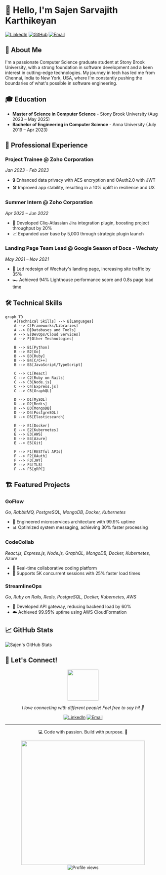# 👋 Hello, I'm Sajen Sarvajith Karthikeyan

[![LinkedIn](https://img.shields.io/badge/LinkedIn-Connect-blue?style=for-the-badge&logo=linkedin)](https://linkedin.com/in/sajen-k)
[![GitHub](https://img.shields.io/badge/GitHub-Follow-181717?style=for-the-badge&logo=github)](https://github.com/sajen-k)
[![Email](https://img.shields.io/badge/Email-Contact-red?style=for-the-badge&logo=gmail)](mailto:sajensarvajith.karthikeyan@stonybrook.edu)

## 🚀 About Me

I'm a passionate Computer Science graduate student at Stony Brook University, with a strong foundation in software development and a keen interest in cutting-edge technologies. My journey in tech has led me from Chennai, India to New York, USA, where I'm constantly pushing the boundaries of what's possible in software engineering.

## 🎓 Education

- **Master of Science in Computer Science** - Stony Brook University (Aug 2023 – May 2025)
- **Bachelor of Engineering in Computer Science** - Anna University (July 2019 – Apr 2023)

## 💼 Professional Experience

### Project Trainee @ Zoho Corporation
*Jan 2023 – Feb 2023*
- 🔒 Enhanced data privacy with AES encryption and OAuth2.0 with JWT
- 🛠️ Improved app stability, resulting in a 10% uplift in resilience and UX

### Summer Intern @ Zoho Corporation
*Apr 2022 – Jun 2022*
- 🚀 Developed Cliq-Atlassian Jira integration plugin, boosting project throughput by 20%
- 📈 Expanded user base by 5,000 through strategic plugin launch

### Landing Page Team Lead @ Google Season of Docs - Wechaty
*May 2021 – Nov 2021*
- 🎨 Led redesign of Wechaty's landing page, increasing site traffic by 35%
- 🏎️ Achieved 94% Lighthouse performance score and 0.8s page load time

## 🛠️ Technical Skills

```mermaid
graph TD
    A[Technical Skills] --> B[Languages]
    A --> C[Frameworks/Libraries]
    A --> D[Databases and Tools]
    A --> E[DevOps/Cloud Services]
    A --> F[Other Technologies]
    
    B --> B1[Python]
    B --> B2[Go]
    B --> B3[Ruby]
    B --> B4[C/C++]
    B --> B5[JavaScript/TypeScript]
    
    C --> C1[React]
    C --> C2[Ruby on Rails]
    C --> C3[Node.js]
    C --> C4[Express.js]
    C --> C5[GraphQL]
    
    D --> D1[MySQL]
    D --> D2[Redis]
    D --> D3[MongoDB]
    D --> D4[PostgreSQL]
    D --> D5[Elasticsearch]
    
    E --> E1[Docker]
    E --> E2[Kubernetes]
    E --> E3[AWS]
    E --> E4[Azure]
    E --> E5[Git]
    
    F --> F1[RESTful APIs]
    F --> F2[OAuth]
    F --> F3[JWT]
    F --> F4[TLS]
    F --> F5[gRPC]
```

## 🏗️ Featured Projects

### GoFlow
*Go, RabbitMQ, PostgreSQL, MongoDB, Docker, Kubernetes*
- 🚀 Engineered microservices architecture with 99.9% uptime
- 📊 Optimized system messaging, achieving 30% faster processing

### CodeCollab
*React.js, Express.js, Node.js, GraphQL, MongoDB, Docker, Kubernetes, Azure*
- 👥 Real-time collaborative coding platform
- 🔧 Supports 5K concurrent sessions with 25% faster load times

### StreamlineOps
*Go, Ruby on Rails, Redis, PostgreSQL, Docker, Kubernetes, AWS*
- 🔗 Developed API gateway, reducing backend load by 60%
- ☁️ Achieved 99.95% uptime using AWS CloudFormation

## 📈 GitHub Stats

![Sajen's GitHub Stats](https://github-readme-stats.vercel.app/api?username=sajen-k&show_icons=true&theme=radical)

## 🌟 Let's Connect!

<div align="center">
  <img src="https://media.giphy.com/media/LnQjpWaON8nhr21vNW/giphy.gif" width="100" />
  <p><em>I love connecting with different people! Feel free to say hi! 👋</em></p>
</div>
<p align="center">
  <a href="https://linkedin.com/in/sajen-k"><img src="https://img.shields.io/badge/LinkedIn-Connect-blue?style=for-the-badge&logo=linkedin" alt="LinkedIn"/></a>
  <a href="mailto:sajensarvajith.karthikeyan@stonybrook.edu"><img src="https://img.shields.io/badge/Email-Contact-red?style=for-the-badge&logo=gmail" alt="Email"/></a>
</p>


---

<p align="center">💻 Code with passion. Build with purpose. 🚀</p>
<div align="center">
  <img src="https://media.giphy.com/media/3oKIPtjElfqwMOTbH2/giphy.gif" width="400" />  
  <img src="https://komarev.com/ghpvc/?username=sajen-k&color=blueviolet&style=flat-square&label=Profile+Views" alt="Profile views" />
</div>
